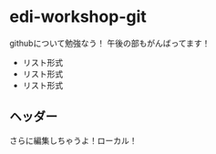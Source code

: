 edi-workshop-git
================

githubについて勉強なう！
午後の部もがんばってます！

- リスト形式
- リスト形式
- リスト形式

ヘッダー
--------


さらに編集しちゃうよ！ローカル！
